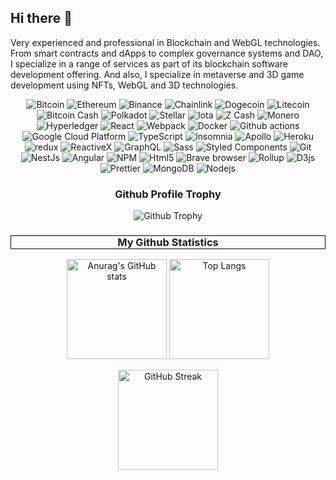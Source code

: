 ## Hi there 👋
Very experienced and professional in Blockchain and WebGL technologies. 
From smart contracts and dApps to complex governance systems and DAO, I specialize in a range of services as part of its blockchain software development offering.
And also, I specialize in metaverse and 3D game development using NFTs, WebGL and 3D technologies. 

<p align="center">
  <img alt="Bitcoin" src="https://img.shields.io/badge/Bitcoin-000000?style=flat-square&logo=bitcoin&logoColor=white" />
  <img alt="Ethereum" src="https://img.shields.io/badge/Ethereum-3C3C3D?style=flat-square&logo=Ethereum&logoColor=white" />
  <img alt="Binance" src="https://img.shields.io/badge/Binance-FCD535?style=flat-square&logo=binance&logoColor=white" />
  <img alt="Chainlink" src="https://img.shields.io/badge/Chainlink-375BD2?style=flat-square&logo=Chainlink&logoColor=white" />
  <img alt="Dogecoin" src="https://img.shields.io/badge/Dogecoin-B59A30?style=flat-square&logo=Dogecoin&logoColor=white" />
  <img alt="Litecoin" src="https://img.shields.io/badge/Litecoin-A6A9AA?style=flat-square&logo=Litecoin&logoColor=white" />
  <img alt="Bitcoin Cash" src="https://img.shields.io/badge/Bitcoin%20Cash-0AC18E?style=flat-square&logo=Bitcoin%20Cash&logoColor=white" />
  <img alt="Polkadot" src="https://img.shields.io/badge/Polkadot-E6007A?style=flat-square&logo=Polkadot&logoColor=white" />
  <img alt="Stellar" src="https://img.shields.io/badge/Stellar-7D00FF?style=flat-square&logo=Stellar&logoColor=white" />
  <img alt="Iota" src="https://img.shields.io/badge/iota-29334C?style=flat-square&logo=iota&logoColor=white" />
  <img alt="Z Cash" src="https://img.shields.io/badge/Zcash-F4B728?style=flat-square&logo=zcash&logoColor=white" />
  <img alt="Monero" src="https://img.shields.io/badge/Monero-FF6600?style=flat-square&logo=Monero&logoColor=white" />
  <img alt="Hyperledger" src="https://img.shields.io/badge/Hyperledger-2F3134?style=flat-square&logo=Hyperledger&logoColor=white" />
  <img alt="React" src="https://img.shields.io/badge/-React-45b8d8?style=flat-square&logo=react&logoColor=white" />
  <img alt="Webpack" src="https://img.shields.io/badge/-Webpack-8DD6F9?style=flat-square&logo=webpack&logoColor=white" /> 
  <img alt="Docker" src="https://img.shields.io/badge/-Docker-46a2f1?style=flat-square&logo=docker&logoColor=white" />
  <img alt="Github actions" src="https://img.shields.io/badge/-Github_Actions-2088FF?style=flat-square&logo=github-actions&logoColor=white" />
  <img alt="Google Cloud Platform" src="https://img.shields.io/badge/-Google_Cloud_Platform-1a73e8?style=flat-square&logo=google-cloud&logoColor=white" />
  <img alt="TypeScript" src="https://img.shields.io/badge/-TypeScript-007ACC?style=flat-square&logo=typescript&logoColor=white" />
  <img alt="Insomnia" src="https://img.shields.io/badge/-Insomnia-5849BE?style=flat-square&logo=insomnia&logoColor=white" />
  <img alt="Apollo" src="https://img.shields.io/badge/-Apollo%20GraphQL-311C87?style=flat-square&logo=apollo-graphql&logoColor=white" />
  <img alt="Heroku" src="https://img.shields.io/badge/-Heroku-430098?style=flat-square&logo=heroku&logoColor=white" />
  <img alt="redux" src="https://img.shields.io/badge/-Redux-764ABC?style=flat-square&logo=redux&logoColor=white" />
  <img alt="ReactiveX" src="https://img.shields.io/badge/-RxJs-B7178C?style=flat-square&logo=reactivex&logoColor=white" />
  <img alt="GraphQL" src="https://img.shields.io/badge/-GraphQL-E10098?style=flat-square&logo=graphql&logoColor=white" />
  <img alt="Sass" src="https://img.shields.io/badge/-Sass-CC6699?style=flat-square&logo=sass&logoColor=white" />
  <img alt="Styled Components" src="https://img.shields.io/badge/-Styled_Components-db7092?style=flat-square&logo=styled-components&logoColor=white" />
  <img alt="Git" src="https://img.shields.io/badge/-Git-F05032?style=flat-square&logo=git&logoColor=white" />
  <img alt="NestJs" src="https://img.shields.io/badge/-NestJs-ea2845?style=flat-square&logo=nestjs&logoColor=white" />
  <img alt="Angular" src="https://img.shields.io/badge/-Angular-DD0031?style=flat-square&logo=angular&logoColor=white" />
  <img alt="NPM" src="https://img.shields.io/badge/-NPM-CB3837?style=flat-square&logo=npm&logoColor=white" />
  <img alt="Html5" src="https://img.shields.io/badge/-HTML5-E34F26?style=flat-square&logo=html5&logoColor=white" />
  <img alt="Brave browser" src="https://img.shields.io/badge/-Brave_Browser-FB542B?style=flat-square&logo=brave&logoColor=white" />
  <img alt="Rollup" src="https://img.shields.io/badge/-Rollup-EC4A3F?style=flat-square&logo=rollup.js&logoColor=white" />
  <img alt="D3js" src="https://img.shields.io/badge/-D3.js-F9A03C?style=flat-square&logo=d3.js&logoColor=white" />
  <img alt="Prettier" src="https://img.shields.io/badge/-Prettier-F7B93E?style=flat-square&logo=prettier&logoColor=white" />
  <img alt="MongoDB" src="https://img.shields.io/badge/-MongoDB-13aa52?style=flat-square&logo=mongodb&logoColor=white" />
  <img alt="Nodejs" src="https://img.shields.io/badge/-Nodejs-43853d?style=flat-square&logo=Node.js&logoColor=white" />
</p>

<h3 align="center">Github Profile Trophy</h3>
<p align="center"><img src="https://github-profile-trophy.vercel.app/?username=ryo-ma" alt="Github Trophy"></p>

<h3 style="border:1px solid black;" align="center">My Github Statistics</h3>

<p align="center">
  <img height="160px" src="https://github-readme-stats.vercel.app/api?username=anuraghazra&show_icons=true&include_all_commits=true&line_height=21&theme=radical" alt="Anurag's GitHub stats">
  <img height="160px" src="https://github-readme-stats.vercel.app/api/top-langs/?username=anuraghazra&layout=compact&line_height=21&theme=radical" alt="Top Langs">
</p>
<p align="center"><img height="160px" src="https://github-readme-streak-stats.herokuapp.com?user=DenverCoder1&theme=radical" alt="GitHub Streak"></p>

